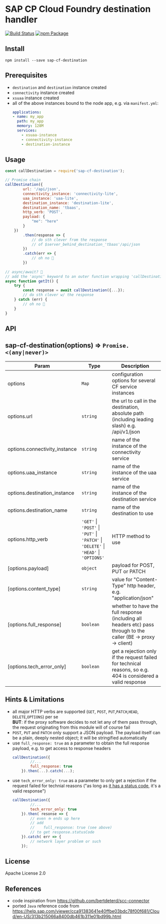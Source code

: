 # SAP CP Cloud Foundry destination handler
[![Build Status](https://travis-ci.com/vobu/sap-cf-destination.svg?branch=master)](https://travis-ci.com/vobu/sap-cf-destination) 
[![npm Package](https://img.shields.io/npm/v/sap-cf-destination.svg)](https://www.npmjs.com/package/scp-cf-destination)

## Install
~~~
npm install --save sap-cf-destination
~~~

## Prerequisites
- `destination` and `destination` instance created
- `connectivity` instance created
- `xsuaa` instance created
- all of the above instances bound to the node app, e.g. via `manifest.yml`:
  ~~~ yaml
  applications:
  - name: my_app
    path: my_app
    memory: 128M
    services:
      - xsuaa-instance
      - connectivity-instance
      - destination-instance
  ~~~  

## Usage
~~~ javascript
const callDestination = require('sap-cf-destination');

// Promise chain
callDestination({
        url: '/api/json',
        connectivity_instance: 'connectivity-lite',
        uaa_instance: 'uaa-lite',
        destination_instance: 'destination-lite',
        destination_name: 'tbaas',
        http_verb: 'POST',
        payload: {
            "me": "here"
        }
    })
        .then(response => {
            // do sth clever from the response
            // of $server_behind_destination_'tbaas'/api/json
        })
        .catch(err => {
            // oh no 💩
        })
        
// async/await? 👏
// add the 'async' keyword to an outer function wrapping 'callDestination'
async function getIt() {
    try {
        const response = await callDestination({...});
        // do sth clever w/ the response
    } catch (err) {
        // oh no 💩
    }
}
~~~

## API
## sap-cf-destination(options) ⇒ <code>Promise.&lt;(any\|never)&gt;</code>

| Param | Type | Description |
| --- | --- | --- |
| options | <code>Map</code> | configuration options for several CF service instances |
| options.url | <code>string</code> | the url to call in the destination, absolute path (including leading slash)                              e.g. /api/v1/json |
| options.connectivity_instance | <code>string</code> | name of the instance of the connectivity service |
| options.uaa_instance | <code>string</code> | name of the instance of the uaa service |
| options.destination_instance | <code>string</code> | name of the instance of the destination service |
| options.destination_name | <code>string</code> | name of the destination to use |
| options.http_verb | <code>&#x27;GET&#x27;</code> \| <code>&#x27;POST&#x27;</code> \| <code>&#x27;PUT&#x27;</code> \| <code>&#x27;PATCH&#x27;</code> \| <code>&#x27;DELETE&#x27;</code> \| <code>&#x27;HEAD&#x27;</code> \| <code>&#x27;OPTIONS&#x27;</code> | HTTP method to use |
| [options.payload] | <code>object</code> | payload for POST, PUT or PATCH |
| [options.content_type] | <code>string</code> | value for "Content-Type" http header, e.g. "application/json" |
| [options.full_response] | <code>boolean</code> | whether to have the full response (including all headers etc) pass through to the caller (BE -> proxy -> client) |
| [options.tech_error_only] | <code>boolean</code> | get a rejection only if the request failed for technical reasons, so e.g. 404 is considered a valid response |

## Hints & Limitations
- all major HTTP verbs are supported (`GET`, `POST`, `PUT`,`PATCH`,`HEAD`, `DELETE`,`OPTIONS`) per se  
  **BUT**: if the proxy software decides to not let any of them pass through, the request originating from this module will of course fail
- `POST`, `PUT` and `PATCH` only support a JSON payload.
  The payload itself can be a plain, deeply nested object; it will be stringified automatically
- use `full_response: true` as a parameter to obtain the full response payload, e.g. to get access to response headers  
  ~~~ javascript
  callDestination({
          //...
          full_response: true
      }).then(...).catch(...);
  ~~~
- use `tech_error_only: true` as a parameter to only get a rejection if the request failed for technial reasons ("as long as [it has a status code](https://developer.mozilla.org/en-US/docs/Web/HTTP/Status/418), it's a valid response")  
  ~~~ javascript
  callDestination({
          //...
          tech_error_only: true
      }).then( resonse => {
          // even ☕️ ends up here
          // add
          //    full_response: true (see above)
          // to get response.statusCode
      }).catch( err => {
          // network layer problem or such
      });
  ~~~


## License
Apache License 2.0

## References
- code inspiration from https://github.com/bertdeterd/scc-connector
- ported `Java` reference code from https://help.sap.com/viewer/cca91383641e40ffbe03bdc78f00f681/Cloud/en-US/313b215066a8400db461b311e01bd99b.html
